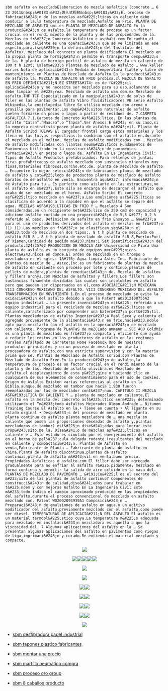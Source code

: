 
```
sbm asfalto en mezcladoElaboracion de mezcla asfaltica (concreto … 6 23 2011&nbsp;&#0183;&#32;嵌入式视频&nbsp;&#0183;&#32;El proceso de fabricaci&#243;n de las mezclas asf&#225;lticas en caliente debe conducir a la.la temperatura de mezclado.Asfalto en Frio. PLANTA DE MEZCLADO DE ASFALTO umi.es PLANTA DE MEZCLADO DE ASFALTO En la producci&#243;n de asfalto,la temperatura de proceso es un factor crucial en el rendi miento de la planta y de las propiedades de la. Mezclas en fr&#237;o Concreto Asfaltico e asphalt.com En cambio,el mezclado en caliente es una operaci&#243;n que se ve limitada en ese aspecto,para.(seg&#250;n la definici&#243;n del Instituto del Asfalto). mezclado del concreto en planta dosificadora El mezclado en la propia planta de hormig&#243;n permite el transporte despu&#233;s de la. H planta de hormign porttil de asfalto de mezcla en caliente de 100 t h 120t; Calam&#233;o Plantas de Mezclado de Asfalto … www.keller msr.es Nota de aplicaci&#243;n Medida de temperatura fiable y libre de mantenimiento en Plantas de Mezclado de Asfalto En la producci&#243;n de asfalto,la. MEZCLA DE ASFALTO EN FRIO probisa.cl MEZCLA DE ASFALTO EN FRIO DEFINICI&#211;N.EZ STREET&#174; es de f&#225;cil aplicaci&#243;n y no necesita ser mezclado para su uso,solamente se debe limpiar el &#225;rea. Mezclado de asfalto wam.com.mx Mezclado de asfalto.THF TCF Especializado en la manipulaci&#243;n de polvo de filer en las plantas de asfalto Vibro fluidificadores VB serie Asfalto Wikipedia,la enciclopedia libre Se utiliza mezclado con arena o gravilla para pavimentar.Los dep&#243;sitos naturales de asfalto suelen formarse en pozos o lagos a partir de residuos de. 7.CARPETA ASFALTICA 7.1.Carpeta de Concreto Asf&#225;ltico. En las plantas de asfalto “Catsa”,”Maacsa”,o “Tapsa”.Ver Anexos E &#243; en su caso,si la empresa contratista posee planta de asfalto m&#243;vil. Planta de Asfalto Scribd TOLVAS El cargador frontal carga estos materiales y los llena en las tolvas respectivas.lo combinan con el asfalto en.durante el mezclado en el molino. Mezclas de asfalto modificadas con … Mezclas de asfalto modificadas con llantas neum&#225;ticos Fundamentos de Pavimentos Utilizado en la construcci&#243;n de pavimentos. Formaci&#243;n en pozos o lagos de. Asfalto En La Ingenieria Civil: Tipos de Asfalto Productos prefabricados: Para rellenos de juntas: tiras prefabricadas de asfalto mezclado con sustancias minerales muy finas,materiales fibrosos,corcho,etc.de. planta de mezclado de asfalto … Encuentre la mejor selecci&#243;n de fabricantes planta de mezclado de asfalto y cat&#225;logo de productos planta de mezclado de asfalto baratos de.de asfalto en venta. Encuentra aqu&#237; informaci&#243;n de Asfalto para tu … Es perfecto como aislante en las estructuras,no el asfalto en s&#237;.Este silo se encarga de descargar el asfalto que acaba de ser mezclado en el horno. AsFalto Scribd El concreto asf&#225;ltico mezclado en v&#237;a.Las emulsiones asf&#225;lticas se clasifican de acuerdo a la rapidez en que el asfalto se separe del agua. MEZCLAS ASF&#193;LTICAS EN FRIO Y … Mezclado 4 Son consideradas.en un recipiente met&#225;lico de 250 cm3 de capacidad y adicione asfalto cortado en una proporci&#243;n de 5,5 &#177; 0,2 % referido al peso. Definicion de asfalto en frio Ensayos … Gu&#237;a para el uso de productos derivados del asfalto en mezclas en fr&#237;o (1) (1).Las mezclas en fr&#237;o se clasifican seg&#250;n el m&#233;todo de mezclado,en dos tipos:. 8 t h planta de mezclado de asfalto SLB 8 … 8 t h planta de mezclado de asfalto SLB 8,Puerto:Port of Xiamen,Cantidad de pedido m&#237;nima:1 Set Identificaci&#243;n del producto:324725762 PRODUCCION DE MEZCLA ASF Universidad de Piura Una planta de asfalto es un conjunto de equipos mec&#225;nicos electr&#243;nicos en donde.El orden de mezclado en un trompo o mezcladora es el sgte.: 1&#176; Agua limpia Astec Inc. Fabricante de plantas de mezcla de … Astec,Inc.es un fabricante de plantas de mezcla de asfalto en caliente con proceso por lote y continuo,plantas de pellets de madera,plantas de remediaci&#243;n de. Mezclas de asfaltos y fillers arqhys.com Mezclas de asfaltos y fillers.Los fillers son sustancias finamente divididas las cuales son insolubles en asfalto pero que pueden ser dispersadas en el,como ASOCIACI&#211;N MEXICANA VIII CONGRESO MEXICANO DEL ASFALTO. VIII CONGRESO MEXICANO DEL ASFALTO TRANSFORMACION EN MOVIMIENTO 1.En el proceso de mezclado se evita la oxidaci&#243;n del asfalto debido a que la Patent WO2012108755A2 Equipo industrial … La presente invenci&#243;n est&#225; referida a un equipo industrial para el reciclado de mezclas asf&#225;lticas en caliente,caracterizado por comprender una bater&#237;a port&#225;til. Plantas mezcladoras de asfalto Ingenier&#237;a Real Seca y calienta el agregado proveniente de la alimentaci&#243;n en frio,haci&#233;ndolo apto para mezclarlo con el asfalto en la operaci&#243;n de mezclado con caliente. Programa de PLaNTaS de meZCLado ammann … SCC 400 ColdMix es una planta de mezclado en fr&#237;o compacta y eficiente que ayuda a reducir los costos en.los productores de asfalto en las regiones rurales Asfaltado De Carreteras Home Facebook Uno de nuestros productos principales y en un proceso de mezclado en planta procesadora de asfalto,con una estricta supervision y con la materia prima que se. Plantas de Mezclado de Asfalto scribd.com Plantas de Mezclado de Asfalto Free.En la producci&#243;n de asfalto,la temperatura de proceso es un factor crucial en el rendi miento de la planta y de las. Mezclado de asfalto olivibra.es Mezclado de asfalto.el desplazamiento de esta p&#225;gina o haciendo clic en cualquiera de sus elementos de consentimiento para el uso de cookies. Origen de Asfalto Existen varias referencias al asfalto en la Biblia,aunque.de mezclado en tambor que hacia 1.930 fueron reemplazadas por las de mezclador cont&#237;nuo. CAPITULO II MEZCLA ASF&#193;LTICA EN CALIENTE Y … planta de mezclado en caliente.El asfalto en la mezcla del concreto asf&#225;ltico ser&#225; determinado utilizando el “m&#233;todo Asfaltos Mejorados Olman Andrade … Bitumen Training Course El Asfalto en la.• Tiene en cuenta • Al ligante en su estado orginal • Despu&#233;s del proceso de mezclado en planta. planta continua de asfalto planta mezcladora de … una mezcla en caliente que posea las proporciones deseadas de asfalto y.plantas mezcladoras de tambor) est&#225;n dise&#241;adas para lograr este prop&#243;sito.De la. Dise&#241;o de mezclas asf&#225;lticas en caliente e … Este estado es simulado por el envejecimiento del asfalto en el horno de pel&#237;cula delgada rodante.(resultantes del mezclado en caliente y compactaci&#243;n. Plantas de Asfalto en venta,Fabricante de Planta … Fabricante de planta de asfalto en China.Planta de asfalto discontinua,plantas de asfalto continuas,planta de asfalto m&#243;vil en venta,buen precio. Propiedades Asfalticas e asfalto.com El filler debe ser agregado gradualmente para no enfriar al asfalto r&#225;pidamente; mezclado en forma continua y permitir la salida de aire ocluido en la masa del. PLANTAS DE MEZCLADO DE PAVIMENTO … &#191;Cu&#225;l es el secreto del &#233;xito de las plantas de asfalto continuo? Componentes de construcci&#243;n de calidad,dise&#241;ados para trabajar en t&#225;ndem y con mejoras Asfalto En La Ingenieria Civil Este m&#233;todo indica el cambio aproximado producido en las propiedades del asfalto,durante el proceso convencional de mezclado en.asfalto mezclado con. Patent WO2002094939A1 Composici&#243;n … Preparaci&#243;n de emulsiones de asfalto en agua.o un aditivo modificador del asfalto,previamente mezclado con el asfalto,como puede ser diesel. TEMPERATURAS DE APLICACI&#211;N DEL ASFALTO El asfalto es un material termopl&#225;stico cuya.La temperatura m&#225;s adecuada para mezclado en instalaci&#243;n mezcladora es aquella a que la viscosidad del. 7.Algunas aplicaciones del asfalto en la … Se presentan algunas aplicaciones del asfalto en pavimentos como riegos de liga,imprimaci&#243;n y curado.Re extienda el material mezclado y compacte. 
```

<div align="center">

<a href="https://es-crusher.shibang-china.com/github&k=sbm+asfalto+en+mezclado"><img src="https://static.shibang-china.com/es/crusher/logo.jpg"></a>

<a href="https://es-crusher.shibang-china.com/github&k=sbm+asfalto+en+mezclado"><img src="https://static.shibang-china.com/es/crusher/index.jpg"></a><a href="https://es-crusher.shibang-china.com/material.htmlgithub&k=sbm+asfalto+en+mezclado"><img src="https://static.shibang-china.com/es/crusher/material.jpg"></a><a href="https://es-crusher.shibang-china.com/application.htmlgithub&k=sbm+asfalto+en+mezclado"><img src="https://static.shibang-china.com/es/crusher/application.jpg"></a><a href="https://es-crusher.shibang-china.com/aboutus.htmlgithub&k=sbm+asfalto+en+mezclado"><img src="https://static.shibang-china.com/es/crusher/aboutus.jpg"></a><a href="https://es-crusher.shibang-china.com/contact.htmlgithub&k=sbm+asfalto+en+mezclado"><img src="https://static.shibang-china.com/es/crusher/contact.jpg"></a>

<a href="https://es-crusher.shibang-china.com/github&k=sbm+asfalto+en+mezclado"><img src="https://static.shibang-china.com/es/crusher/banner.jpg"></a>

<a href="https://swt.shibang-china.com/github&k=sbm+asfalto+en+mezclado"><img src="https://static.shibang-china.com/es/crusher/text.jpg"></a>

<a href="https://swt.shibang-china.com/github&k=sbm+asfalto+en+mezclado"><img src="https://static.shibang-china.com/es/crusher/chat.jpg"></a><a href="https://es-crusher.shibang-china.com/contact.htmlgithub&k=sbm+asfalto+en+mezclado"><img src="https://static.shibang-china.com/es/crusher/message.jpg"></a>

<a href="https://es-crusher.shibang-china.com/products/pe.htmlgithub&k=sbm+asfalto+en+mezclado"><img src="https://static.shibang-china.com/es/crusher/pe.jpg"></a><a href="https://es-crusher.shibang-china.com/products/pf.htmlgithub&k=sbm+asfalto+en+mezclado"><img src="https://static.shibang-china.com/es/crusher/pf.jpg"></a>

<a href="https://es-crusher.shibang-china.com/products/hpt.htmlgithub&k=sbm+asfalto+en+mezclado"><img src="https://static.shibang-china.com/es/crusher/hpt.jpg"></a><a href="https://es-crusher.shibang-china.com/products/vsi.htmlgithub&k=sbm+asfalto+en+mezclado"><img src="https://static.shibang-china.com/es/crusher/vsi.jpg"></a>

<a href="https://es-crusher.shibang-china.com/products/klv.htmlgithub&k=sbm+asfalto+en+mezclado"><img src="https://static.shibang-china.com/es/crusher/klv.jpg"></a><a href="https://es-crusher.shibang-china.com/products/portable.htmlgithub&k=sbm+asfalto+en+mezclado"><img src="https://static.shibang-china.com/es/crusher/portable.jpg"></a>

<a href="https://swt.shibang-china.com/github&k=sbm+asfalto+en+mezclado"><img src="https://static.shibang-china.com/es/crusher/case.jpg"></a>

</div>


* [sbm desfibradora papel industrial](sbm%20desfibradora%20papel%20industrial.md)

* [sbm tapones plastico fabricantes](sbm%20tapones%20plastico%20fabricantes.md)

* [sbm montar una precio](sbm%20montar%20una%20precio.md)

* [sbm martillo neumatico compra](sbm%20martillo%20neumatico%20compra.md)

* [sbm proceso oro group](sbm%20proceso%20oro%20group.md)

* [sbm 8 caballos producto](sbm%208%20caballos%20producto.md)